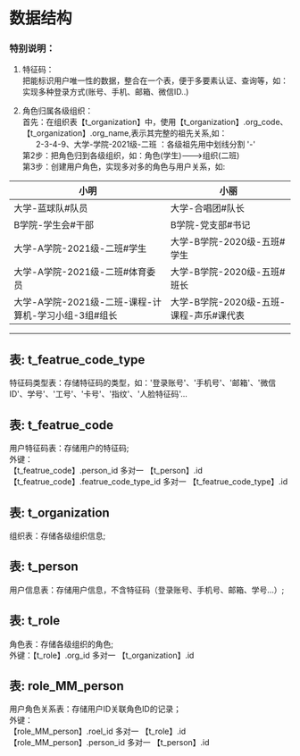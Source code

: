 # 数据结构<br/>
### 特别说明：
1. 特征码：<br/>
把能标识用户唯一性的数据，整合在一个表，便于多要素认证、查询等，如：实现多种登录方式(账号、手机、邮箱、微信ID..)<br/>

2. 角色归属各级组织：<br/>
首先：在组织表【t_organization】中，使用【t_organization】.org_code、【t_organization】.org_name,表示其完整的祖先关系,如：<br/>
&nbsp;&nbsp;&nbsp;&nbsp;&nbsp;&nbsp;2-3-4-9、大学-学院-2021级-二班 ：各级祖先用中划线分割 '-'<br/>
第2步：把角色归到各级组织，如：角色(学生)--->组织(二班)<br/>
第3步：创建用户角色，实现多对多的角色与用户关系，如:<br/>

| 小明             | 小丽             |
| ---------------- | ---------------- |
| 大学-蓝球队#队员 | 大学-合唱团#队长 |
| B学院-学生会#干部 | B学院-党支部#书记 |
| 大学-A学院-2021级-二班#学生 | 大学-B学院-2020级-五班#学生 |
| 大学-A学院-2021级-二班#体育委员 | 大学-B学院-2020级-五班#班长 |
| 大学-A学院-2021级-二班-课程-计算机-学习小组-3组#组长 | 大学-B学院-2020级-五班-课程-声乐#课代表 |

---
## 表: t_featrue_code_type
特征码类型表：存储特征码的类型，如：'登录账号'、'手机号'、'邮箱'、'微信ID'、学号'、'工号'、'卡号'、'指纹'、'人脸特征码'...<br/>

## 表: t_featrue_code
用户特征码表：存储用户的特征码;<br/>
外键：<br/>
【t_featrue_code】.person_id 多对一 【t_person】.id<br/>
【t_featrue_code】.featrue_code_type_id 多对一 【t_featrue_code_type】.id<br/>

## 表: t_organization
组织表：存储各级组织信息;<br/>

## 表: t_person
用户信息表：存储用户信息，不含特征码（登录账号、手机号、邮箱、学号...）;<br/>

## 表: t_role
角色表：存储各级组织的角色;<br/>
外键：【t_role】.org_id 多对一 【t_organization】.id<br/>

## 表: role_MM_person
用户角色关系表：存储用户ID关联角色ID的记录；<br/>
外键：<br/>
【role_MM_person】.roel_id 多对一 【t_role】.id <br/>
【role_MM_person】.person_id 多对一 【t_person】.id <br/>
